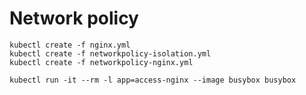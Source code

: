 # Network policy

```
kubectl create -f nginx.yml
kubectl create -f networkpolicy-isolation.yml
kubectl create -f networkpolicy-nginx.yml
```

```
kubectl run -it --rm -l app=access-nginx --image busybox busybox
```
